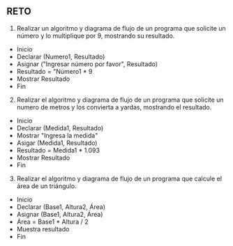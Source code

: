 ## RETO
1. Realizar un algoritmo y diagrama de flujo de un programa que solicite un número y lo multiplique por 9, mostrando su resultado.
* Inicio
* Declarar (Numero1, Resultado)
* Asignar ("Ingresar número por favor", Resultado)
* Resultado = "Número1 * 9
* Mostrar Resultado
* Fin

2. Realizar el algoritmo y diagrama de flujo de un programa que solicite un numero de metros y los convierta a yardas, mostrando el resultado.

* Inicio
* Declarar (Medida1, Resultado)
* Mostrar "Ingresa la medida"
* Asigar (Medida1, Resultado)
* Resultado = Medida1 * 1.093
* Mostrar Resultado
* Fin

3. Realizar el algoritmo y diagrama de flujo de un programa que calcule el área de un triángulo.

* Inicio
* Declarar (Base1, Altura2, Área)
* Asignar (Base1, Altura2, Área)
* Área = Base1 * Altura / 2
* Muestra resultado
* Fin

